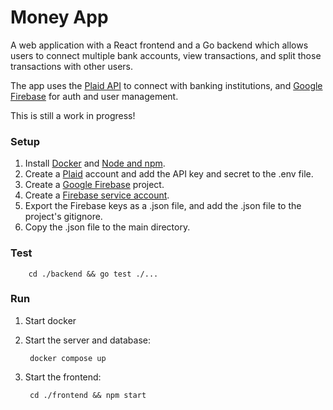 
# Money App

A web application with a React frontend and a Go backend which allows users to connect multiple bank accounts, view transactions, and split those transactions with other users.

The app uses the [Plaid API](https://plaid.com/docs/api/) to connect with banking institutions, and [Google Firebase](https://firebase.google.com/) for auth and user management.

This is still a work in progress!

### Setup
1. Install [Docker](https://docs.docker.com/engine/install/) and [Node and npm](https://docs.npmjs.com/downloading-and-installing-node-js-and-npm).
2. Create a [Plaid](https://plaid.com/) account and add the API key and secret to the .env file.
3. Create a [Google Firebase](https://firebase.google.com/) project.
4. Create a [Firebase service account](https://firebase.google.com/docs/admin/setup).
5. Export the Firebase keys as a .json file, and add the .json file to the project's gitignore.
6. Copy the .json file to the main directory.

### Test

        cd ./backend && go test ./...

### Run

1. Start docker
2. Start the server and database:

        docker compose up

3. Start the frontend:

        cd ./frontend && npm start
